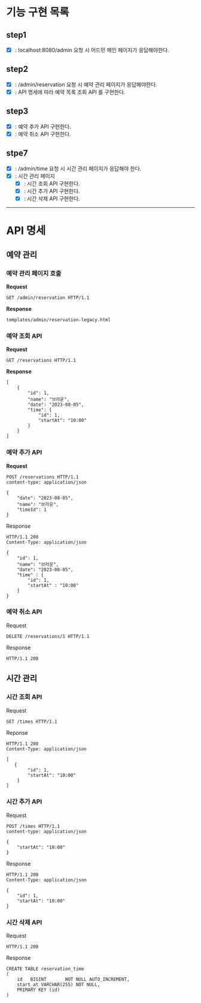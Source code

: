 # 기능 구현 목록

## step1

- [X] : localhost:8080/admin 요청 시 어드민 메인 페이지가 응답해야한다.

## step2

- [X] : /admin/reservation 요청 시 예약 관리 페이지가 응답해야한다.
- [X] : API 명세에 따라 예약 목록 조회 API 를 구현한다.

## step3

- [X] : 예약 추가 API 구현한다.
- [X] : 예약 취소 API 구현한다.

## stpe7

- [x] : /admin/time 요청 시 시간 관리 페이지가 응답해야 한다.
- [x] : 시간 관리 페이지
    - [x] : 시간 조회 API 구현한다.
    - [x] : 시간 추가 API 구현한다.
    - [x] : 시간 삭제 API 구현한다.

***

# API 명세

## 예약 관리

### 예약 관리 페이지 호출

**Request<br>**

```http request
GET /admin/reservation HTTP/1.1
```

**Response<br>**

```
templates/admin/reservation-legacy.html
```

### 예약 조회 API

**Request<br>**

```
GET /reservations HTTP/1.1
```

**Response<br>**

```
[
    {
        "id": 1,
        "name": "브라운",
        "date": "2023-08-05",
        "time": {
            "id": 1,
            "startAt": "10:00"
        }
    }
]
```

### 예약 추가 API

**Request**<br>

```
POST /reservations HTTP/1.1
content-type: application/json

{
    "date": "2023-08-05",
    "name": "브라운",
    "timeId": 1
}
```

Response<br>

```
HTTP/1.1 200
Content-Type: application/json

{
    "id": 1,
    "name": "브라운",
    "date": "2023-08-05",
    "time" : {
        "id": 1,
        "startAt" : "10:00"
    }
}
```

### 예약 취소 API

Request<br>

```
DELETE /reservations/1 HTTP/1.1
```

Response<br>

```
HTTP/1.1 200
```

## 시간 관리

### 시간 조회 API

Request<br>

```
GET /times HTTP/1.1
```

Reponse<br>

```
HTTP/1.1 200 
Content-Type: application/json

[
   {
        "id": 1,
        "startAt": "10:00"
    }
]
```

### 시간 추가 API

Request<br>

```
POST /times HTTP/1.1
content-type: application/json

{
    "startAt": "10:00"
}
```

Response<br>

```
HTTP/1.1 200
Content-Type: application/json

{
    "id": 1,
    "startAt": "10:00"
}
```

### 시간 삭제 API

Request<br>

```http request
HTTP/1.1 200
```

Response<br>

```
CREATE TABLE reservation_time
(
    id   BIGINT       NOT NULL AUTO_INCREMENT,
    start_at VARCHAR(255) NOT NULL,
    PRIMARY KEY (id)
)
```
